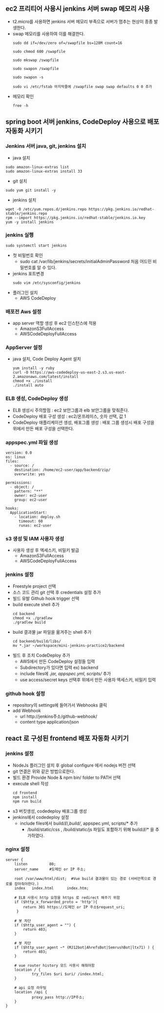 ## ec2 프리티어 사용시 jenkins 서버 swap 메모리 사용
- t2.micro를 사용하면 jenkins 서버 메모리 부족으로 서버가 멈추는 현상이 종종 발생한다.
- swap 메모리를 사용하여 이를 해결한다.
    ```
    sudo dd if=/dev/zero of=/swapfile bs=128M count=16

    sudo chmod 600 /swapfile

    sudo mkswap /swapfile

    sudo swapon /swapfile

    sudo swapon -s

    sudo vi /etc/fstab 마지막줄에 /swapfile swap swap defaults 0 0 추가
    ```
- 메모리 확인
    ```
    free -h
    ```


## spring boot 서버 jenkins, CodeDeploy 사용으로 배포 자동화 시키기

### Jenkins 서버 java, git, jenkins 설치
- java 설치
```
sudo amazon-linux-extras list
sudo amazon-linux-extras install 33
```
- git 설치
```
sudo yum git install -y
```
- jenkins 설치
```
wget -O /etc/yum.repos.d/jenkins.repo https://pkg.jenkins.io/redhat-stable/jenkins.repo
rpm --import https://pkg.jenkins.io/redhat-stable/jenkins.io.key
yum -y install jenkins
```

### jenkins 실행
```
sudo systemctl start jenkins
```
- 첫 비밀번호 확인
    - sudo cat /var/lib/jenkins/secrets/initialAdminPassword 처음 어드민 비밀번호를 알 수 있다.
- jenkins 포트변경
    ```
    sudo vim /etc/sysconfig/jenkins 
    ```
- 플러그인 설치
    - AWS CodeDeploy

### 배포전 Aws 설정
- app server 역할 생성 후 ec2 인스턴스에 적용
    - AmazonS3FullAccess
    - AWSCodeDeployFullAccess

### AppServer 설정
- java 설치, Code Deploy Agent 설치
    ```
    yum install -y ruby
    curl -O https://aws-codedeploy-us-east-2.s3.us-east-2.amazonaws.com/latest/install
    chmod +x ./install
    ./install auto
    ```

### ELB 생성, CodeDeploy 생성
- ELB 생성시 주의할점 : ec2 보안그룹과 elb 보안그룹을 맞춰준다.
- CodeDeploy 배포 구성 생성 : ec2/온프레미스, 숫자 선택, 값 1
- CodeDeploy 애플리케이션 생성, 배포그룹 생성 : 배포 그룹 생성시 배포 구성을 위에서 만든 배포 구성을 선택한다.

### appspec.yml 파일 생성
```
version: 0.0
os: linux
files:
  - source: /
    destination: /home/ec2-user/app/backend/zip/
    overwrite: yes

permissions:
  - object: /
    pattern: "**"
    owner: ec2-user
    group: ec2-user

hooks:
  ApplicationStart:
    - location: deploy.sh 
      timeout: 60
      runas: ec2-user
```

### s3 생성 및 IAM 사용자 생성
- 사용자 생성 후 엑세스키, 비밀키 발급
    - AmazonS3FullAccess
    - AWSCodeDeployFullAccess

### jenkins 설정
- Freestyle project 선택
- 소스 코드 관리 git 선택 후 credentials 설정 추가
- 빌드 유발 Github hook trigger 선택
- build execute shell 추가
    ```
    cd backend
    chmod +x ./gradlew
    ./gradlew build
    ```
- build 결과물 jar 파일을 옮겨주는 shell 추가
    ```
    cd backend/build/libs/
    mv *.jar ~/workspace/mini-jenkins-practice2/backend
    ```
- 빌드 후 조치 CodeDeploy 추가
    - AWS에서 만든 CodeDeploy 설정들 입력
    - Subdirectory가 있다면 입력 ex) backend
    - include files에 *.jar, appspec.yml, scripts/* 추가
    - use access/secret keys 선택후 위에서 만든 사용자 엑세스키, 비밀키 입력

### github hook 설정
- repository의 settings에 들어가서 Webhooks 클릭
- add Webhook
    - url http://jenkins주소/github-webhook/
    - content type application/json

## react 로 구성된 frontend 배포 자동화 시키기

### jenkins 설정
- NodeJs 플러그인 설치 후 global configure 에서 nodejs 버전 선택
- git 연결은 위와 같은 방법으로한다.
- 빌드 환경 Provide Node & npm bin/ folder to PATH 선택
- execute shell 작성
    ```
    cd frontend
    npm install
    npm run build
    ```
- s3 버킷생성, codedeploy 배포그룹 생성
- jenkins에서 codedeploy 설정
    - include files에서 build/**/**/*,build/*, appspec.yml, scripts/* 추가
        - /build/static/css , /build/static/js 파일도 포함하기 위해 build/**/**/* 을 추가하였다.

### nginx 설정
```
server {
    listen          80;
    server_name     #도메인 or IP 주소;

    root /var/www/html/dist;  #Vue build 결과물이 있는 경로 (서버안쪽으로 경로를 잡아줘야한다.)
    index   index.html      index.htm;  

    # ELB 사용시 http 요청을 https 로 redirect 해주기 위함
    if ($http_x_forwarded_proto = 'http'){     
        return 301 https://도메인 or IP 주소$request_uri;
     }

    # 봇 차단
    if ($http_user_agent = "") {
        return 403;
    }

    # 봇 차단
    if ($http_user_agent ~* (MJ12bot|AhrefsBot|SemrushBot|ltx71) ) {
        return 403;
    }

    # vue router history 모드 사용시 해줘야함
    location / {
            try_files $uri $uri/ /index.html;
    }

    # api 요청 라우팅
    location /api {
            proxy_pass http://IP주소;
    }
}
```